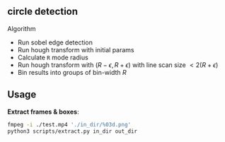 ## circle detection

Algorithm
- Run sobel edge detection
- Run hough transform with initial params
- Calculate `R` mode radius
- Run hough transform with $(R-\epsilon, R+\epsilon)$ with line scan size $<2(R+\epsilon)$
- Bin results into groups of bin-width $R$

## Usage

**Extract frames & boxes**:
```bash
fmpeg -i ./test.mp4 './in_dir/%03d.png'
python3 scripts/extract.py in_dir out_dir
```